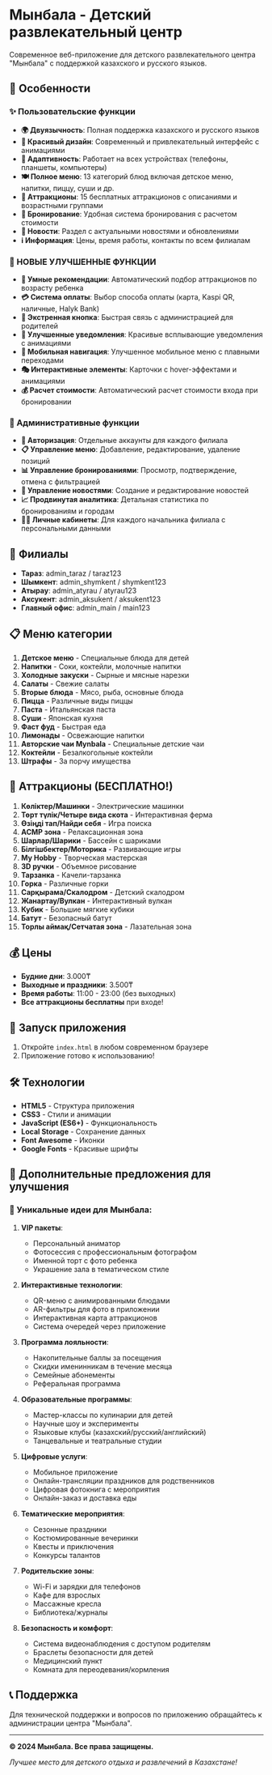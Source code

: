 # Мынбала - Детский развлекательный центр

Современное веб-приложение для детского развлекательного центра "Мынбала" с поддержкой казахского и русского языков.

## 🌟 Особенности

### ✨ Пользовательские функции
- **🌍 Двуязычность**: Полная поддержка казахского и русского языков
- **🎨 Красивый дизайн**: Современный и привлекательный интерфейс с анимациями
- **📱 Адаптивность**: Работает на всех устройствах (телефоны, планшеты, компьютеры)
- **🍽️ Полное меню**: 13 категорий блюд включая детское меню, напитки, пиццу, суши и др.
- **🎠 Аттракционы**: 15 бесплатных аттракционов с описаниями и возрастными группами
- **📅 Бронирование**: Удобная система бронирования с расчетом стоимости
- **📰 Новости**: Раздел с актуальными новостями и обновлениями
- **ℹ️ Информация**: Цены, время работы, контакты по всем филиалам

### 🚀 НОВЫЕ УЛУЧШЕННЫЕ ФУНКЦИИ
- **🤖 Умные рекомендации**: Автоматический подбор аттракционов по возрасту ребенка
- **💳 Система оплаты**: Выбор способа оплаты (карта, Kaspi QR, наличные, Halyk Bank)
- **🚨 Экстренная кнопка**: Быстрая связь с администрацией для родителей
- **🔔 Улучшенные уведомления**: Красивые всплывающие уведомления с анимациями
- **📱 Мобильная навигация**: Улучшенное мобильное меню с плавными переходами
- **🎭 Интерактивные элементы**: Карточки с hover-эффектами и анимациями
- **💰 Расчет стоимости**: Автоматический расчет стоимости входа при бронировании

### 🔐 Административные функции
- **🔑 Авторизация**: Отдельные аккаунты для каждого филиала
- **📋 Управление меню**: Добавление, редактирование, удаление позиций
- **📊 Управление бронированиями**: Просмотр, подтверждение, отмена с фильтрацией
- **📝 Управление новостями**: Создание и редактирование новостей
- **📈 Продвинутая аналитика**: Детальная статистика по бронированиям и городам
- **👨‍💼 Личные кабинеты**: Для каждого начальника филиала с персональными данными

## 🏢 Филиалы

- **Тараз**: admin_taraz / taraz123
- **Шымкент**: admin_shymkent / shymkent123  
- **Атырау**: admin_atyrau / atyrau123
- **Аксукент**: admin_aksukent / aksukent123
- **Главный офис**: admin_main / main123

## 📋 Меню категории

1. **Детское меню** - Специальные блюда для детей
2. **Напитки** - Соки, коктейли, молочные напитки
3. **Холодные закуски** - Сырные и мясные нарезки
4. **Салаты** - Свежие салаты
5. **Вторые блюда** - Мясо, рыба, основные блюда
6. **Пицца** - Различные виды пиццы
7. **Паста** - Итальянская паста
8. **Суши** - Японская кухня
9. **Фаст фуд** - Быстрая еда
10. **Лимонады** - Освежающие напитки
11. **Авторские чаи Mynbala** - Специальные детские чаи
12. **Коктейли** - Безалкогольные коктейли
13. **Штрафы** - За порчу имущества

## 🎠 Аттракционы (БЕСПЛАТНО!)

1. **Көліктер/Машинки** - Электрические машинки
2. **Төрт түлік/Четыре вида скота** - Интерактивная ферма
3. **Өзіңді тап/Найди себя** - Игра поиска
4. **АСМР зона** - Релаксационная зона
5. **Шарлар/Шарики** - Бассейн с шариками
6. **Білгішбектер/Моторика** - Развивающие игры
7. **My Hobby** - Творческая мастерская
8. **3D ручки** - Объемное рисование
9. **Тарзанка** - Качели-тарзанка
10. **Горка** - Различные горки
11. **Сарқырама/Скалодром** - Детский скалодром
12. **Жанартау/Вулкан** - Интерактивный вулкан
13. **Кубик** - Большие мягкие кубики
14. **Батут** - Безопасный батут
15. **Торлы аймақ/Сетчатая зона** - Лазательная зона

## 💰 Цены

- **Будние дни**: 3.000₸
- **Выходные и праздники**: 3.500₸
- **Время работы**: 11:00 - 23:00 (без выходных)
- **Все аттракционы бесплатны** при входе!

## 🚀 Запуск приложения

1. Откройте `index.html` в любом современном браузере
2. Приложение готово к использованию!

## 🛠 Технологии

- **HTML5** - Структура приложения
- **CSS3** - Стили и анимации
- **JavaScript (ES6+)** - Функциональность
- **Local Storage** - Сохранение данных
- **Font Awesome** - Иконки
- **Google Fonts** - Красивые шрифты

## 📱 Дополнительные предложения для улучшения

### 🌟 Уникальные идеи для Мынбала:

1. **VIP пакеты**:
   - Персональный аниматор
   - Фотосессия с профессиональным фотографом
   - Именной торт с фото ребенка
   - Украшение зала в тематическом стиле

2. **Интерактивные технологии**:
   - QR-меню с анимированными блюдами
   - AR-фильтры для фото в приложении
   - Интерактивная карта аттракционов
   - Система очередей через приложение

3. **Программа лояльности**:
   - Накопительные баллы за посещения
   - Скидки именинникам в течение месяца
   - Семейные абонементы
   - Реферальная программа

4. **Образовательные программы**:
   - Мастер-классы по кулинарии для детей
   - Научные шоу и эксперименты
   - Языковые клубы (казахский/русский/английский)
   - Танцевальные и театральные студии

5. **Цифровые услуги**:
   - Мобильное приложение
   - Онлайн-трансляции праздников для родственников
   - Цифровая фотокнига с мероприятия
   - Онлайн-заказ и доставка еды

6. **Тематические мероприятия**:
   - Сезонные праздники
   - Костюмированные вечеринки
   - Квесты и приключения
   - Конкурсы талантов

7. **Родительские зоны**:
   - Wi-Fi и зарядки для телефонов
   - Кафе для взрослых
   - Массажные кресла
   - Библиотека/журналы

8. **Безопасность и комфорт**:
   - Система видеонаблюдения с доступом родителям
   - Браслеты безопасности для детей
   - Медицинский пункт
   - Комната для переодевания/кормления

## 📞 Поддержка

Для технической поддержки и вопросов по приложению обращайтесь к администрации центра "Мынбала".

---

**© 2024 Мынбала. Все права защищены.**

*Лучшее место для детского отдыха и развлечений в Казахстане!*
